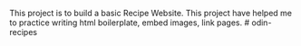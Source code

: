 This project is to build a basic Recipe Website. This project have helped me to practice writing html boilerplate, embed images, link pages. # odin-recipes
